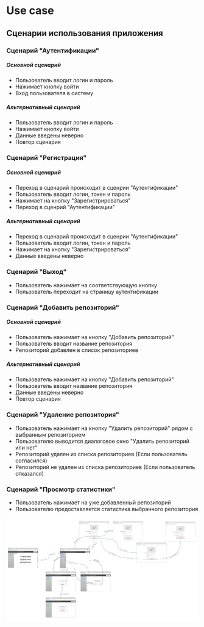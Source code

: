 # Use case
## Сценарии использования приложения
### Сценарий "Аутентификации"
##### Основной сценарий
- Пользователь вводит логин и пароль
- Нажимает кнопку войти
- Вход пользователя в систему

##### Альтернативный сценарий
- Пользователь вводит логин и пароль
- Нажимает кнопку войти
- Данные введены неверно
- Повтор сценария

### Сценарий "Регистрация"
##### Основной сценарий
- Переход в сценарий происходит в сценрии "Аутентификации"
- Пользователь вводит логин, токен и пароль
- Нажимает на кнопку "Зарегистрироваться"
- Переход в сценрий "Аутентификации"

##### Альтернативный сценарий

- Переход в сценарий происходит в сценрии "Аутентификации"
- Пользователь вводит логин, токен и пароль
- Нажимает на кнопку "Зарегистрироваться"
- Данные введены неверно
### Сценарий "Выход"
- Пользователь нажимает на соответствующую кнопку
- Пользователь переходит на страницу аутентификации

### Сценарий "Добавить репозиторий"
##### Основной сценарий
- Пользователь нажимает на кнопку "Добавить репозиторий"
- Пользователь вводит название репозитория
- Репозиторий добавлен в список репозиториев

##### Альтернативный сценарий
- Пользователь нажимает на кнопку "Добавить репозиторий"
- Пользователь вводит название репозитория
- Данные введены неверно
- Повтор сценария

### Сценарий "Удаление репозитория"
- Пользователь нажимает на кнопку "Удалить репозиторий" рядом с выбранным репозиторием
- Пользователю выводится диалоговое окно "Удалить репозиторий или нет"
- Репозиторий удален из списка репозиториев (Если пользователь согласился)
- Репозиторий не удален из списка репозиториев (Если пользователь отказался)

### Сценарий "Просмотр статистики"
- Пользователь нажимает на уже добавленный репозиторий
- Пользователю предоставляется статистика выбранного репозитория

![UseCase](UseCase.png)
